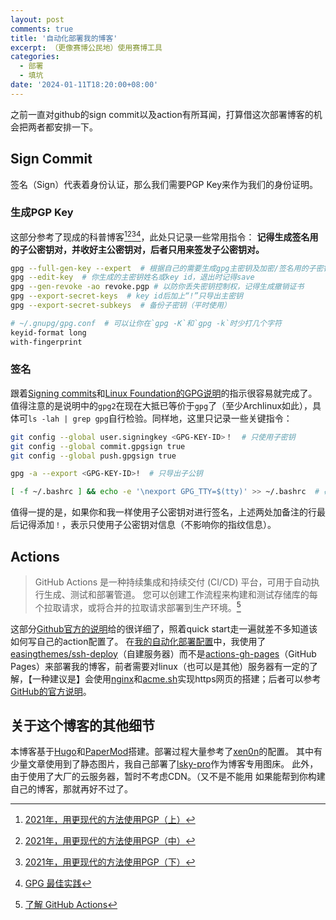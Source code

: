```yaml
---
layout: post
comments: true
title: '自动化部署我的博客'
excerpt: （更像赛博公民地）使用赛博工具
categories:
  - 部署
  - 填坑
date: '2024-01-11T18:20:00+08:00'
---
```


之前一直对github的sign commit以及action有所耳闻，打算借这次部署博客的机会把两者都安排一下。

## Sign Commit

签名（Sign）代表着身份认证，那么我们需要PGP Key来作为我们的身份证明。

### 生成PGP Key

这部分参考了现成的科普博客[^pgp1][^pgp2][^pgp3][^pgp4]，此处只记录一些常用指令：
**记得生成签名用的子公密钥对，并收好主公密钥对，后者只用来签发子公密钥对。**

```bash
gpg --full-gen-key --expert  # 根据自己的需要生成gpg主密钥及加密/签名用的子密钥
gpg --edit-key  # 你生成的主密钥姓名或key id，退出时记得save
gpg --gen-revoke -ao revoke.pgp # 以防你丢失密钥控制权，记得生成撤销证书
gpg --export-secret-keys  # key id后加上“!”只导出主密钥
gpg --export-secret-subkeys  # 备份子密钥（平时使用）

# ~/.gnupg/gpg.conf  # 可以让你在`gpg -K`和`gpg -k`时少打几个字符
keyid-format long
with-fingerprint
```

### 签名

跟着[Signing commits](https://docs.github.com/en/authentication/managing-commit-signature-verification/signing-commits)和[Linux Foundation的GPG说明](https://docs.releng.linuxfoundation.org/en/latest/gpg.html)的指示很容易就完成了。值得注意的是说明中的`gpg2`在现在大抵已等价于`gpg`了（至少Archlinux如此），具体可`ls -lah | grep gpg`自行检验。同样地，这里只记录一些关键指令：

```bash
git config --global user.signingkey <GPG-KEY-ID>！  # 只使用子密钥
git config --global commit.gpgsign true
git config --global push.gpgsign true

gpg -a --export <GPG-KEY-ID>!  # 只导出子公钥

[ -f ~/.bashrc ] && echo -e '\nexport GPG_TTY=$(tty)' >> ~/.bashrc  # 确保远程登录你带GUI的主机时不会因无法弹出输入密码而报错
```

值得一提的是，如果你和我一样使用子公密钥对进行签名，上述两处加备注的行最后记得添加`！`，表示只使用子公密钥对信息（不影响你的指纹信息）。

## Actions

> GitHub Actions 是一种持续集成和持续交付 (CI/CD) 平台，可用于自动执行生成、测试和部署管道。 您可以创建工作流程来构建和测试存储库的每个拉取请求，或将合并的拉取请求部署到生产环境。[^gha]

这部分[Github官方的说明](https://docs.github.com/en/actions)给的很详细了，照着quick start走一遍就差不多知道该如何写自己的action配置了。
在[我的自动化部署配置](https://github.com/Kuro96/kuro96.github.io/blob/master/.github/workflows/hugo-deploy.yml)中，我使用了[easingthemes/ssh-deploy](https://github.com/easingthemes/ssh-deploy)（自建服务器）而不是[actions-gh-pages](https://github.com/peaceiris/actions-gh-pages)（GitHub Pages）来部署我的博客，前者需要对linux（也可以是其他）服务器有一定的了解，【一种建议是】会使用[nginx](https://www.nginx.com/)和[acme.sh](https://github.com/acmesh-official/acme.sh)实现https网页的搭建；后者可以参考[GitHub的官方说明](https://pages.github.com/)。

## 关于这个博客的其他细节

本博客基于[Hugo](https://gohugo.io/)和[PaperMod](https://adityatelange.github.io/hugo-PaperMod/)搭建。部署过程大量参考了[xen0n](https://github.com/xen0n/xen0n.github.io)的配置。
其中有少量文章使用到了静态图片，我自己部署了[lsky-pro](https://github.com/lsky-org/lsky-pro)作为博客专用图床。
此外，由于使用了大厂的云服务器，暂时不考虑CDN。（又不是不能用
如果能帮到你构建自己的博客，那就再好不过了。

[^pgp1]: [2021年，用更现代的方法使用PGP（上）](https://ulyc.github.io/2021/01/13/2021%E5%B9%B4-%E7%94%A8%E6%9B%B4%E7%8E%B0%E4%BB%A3%E7%9A%84%E6%96%B9%E6%B3%95%E4%BD%BF%E7%94%A8PGP-%E4%B8%8A/)
[^pgp2]: [2021年，用更现代的方法使用PGP（中）](https://ulyc.github.io/2021/01/18/2021%E5%B9%B4-%E7%94%A8%E6%9B%B4%E7%8E%B0%E4%BB%A3%E7%9A%84%E6%96%B9%E6%B3%95%E4%BD%BF%E7%94%A8PGP-%E4%B8%AD/)
[^pgp3]: [2021年，用更现代的方法使用PGP（下）](https://ulyc.github.io/2021/01/26/2021%E5%B9%B4-%E7%94%A8%E6%9B%B4%E7%8E%B0%E4%BB%A3%E7%9A%84%E6%96%B9%E6%B3%95%E4%BD%BF%E7%94%A8PGP-%E4%B8%8B/)
[^pgp4]: [GPG 最佳实践](https://www.yangqi.show/posts/gpg-best-practices)
[^gha]: [了解 GitHub Actions](https://docs.github.com/zh/actions/learn-github-actions/understanding-github-actions)
